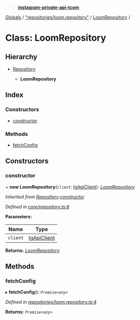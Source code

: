 > **[instagram-private-api-tcom](../README.md)**

[Globals](../README.md) / ["repositories/loom.repository"](../modules/_repositories_loom_repository_.md) / [LoomRepository](_repositories_loom_repository_.loomrepository.md) /

# Class: LoomRepository

## Hierarchy

* [Repository](_core_repository_.repository.md)

  * **LoomRepository**

## Index

### Constructors

* [constructor](_repositories_loom_repository_.loomrepository.md#constructor)

### Methods

* [fetchConfig](_repositories_loom_repository_.loomrepository.md#fetchconfig)

## Constructors

###  constructor

\+ **new LoomRepository**(`client`: [IgApiClient](_core_client_.igapiclient.md)): *[LoomRepository](_repositories_loom_repository_.loomrepository.md)*

*Inherited from [Repository](_core_repository_.repository.md).[constructor](_core_repository_.repository.md#constructor)*

*Defined in [core/repository.ts:6](https://github.com/cuonglnhust/instagram-private-api-tcom/blob/master/src/core/repository.ts#L6)*

**Parameters:**

Name | Type |
------ | ------ |
`client` | [IgApiClient](_core_client_.igapiclient.md) |

**Returns:** *[LoomRepository](_repositories_loom_repository_.loomrepository.md)*

## Methods

###  fetchConfig

▸ **fetchConfig**(): *`Promise<any>`*

*Defined in [repositories/loom.repository.ts:4](https://github.com/cuonglnhust/instagram-private-api-tcom/blob/3e16058/src/repositories/loom.repository.ts#L4)*

**Returns:** *`Promise<any>`*